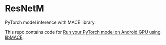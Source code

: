 # ResNetM

PyTorch model inference with MACE library.

This repo contains code for [Run your PyTorch model on Android GPU using libMACE](https://medium.com/@v.hramchenko/run-your-pytorch-model-on-android-gpu-using-libmace-7e43f623d95c).

[screenshot]: "screenshot.jpg"
